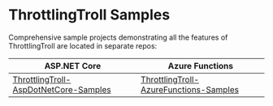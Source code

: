 # ThrottlingTroll Samples

Comprehensive sample projects demonstrating all the features of ThrottlingTroll are located in separate repos:

| ASP.NET Core | Azure Functions |
| -            | -               |
| [ThrottlingTroll-AspDotNetCore-Samples](https://github.com/ThrottlingTroll/ThrottlingTroll-AspDotNetCore-Samples) | [ThrottlingTroll-AzureFunctions-Samples](https://github.com/ThrottlingTroll/ThrottlingTroll-AzureFunctions-Samples)  |  
